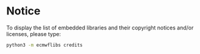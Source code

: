 # Notice

To display the list of embedded libraries and their copyright notices and/or licenses, please type:


```bash
python3 -m ecmwflibs credits
```
